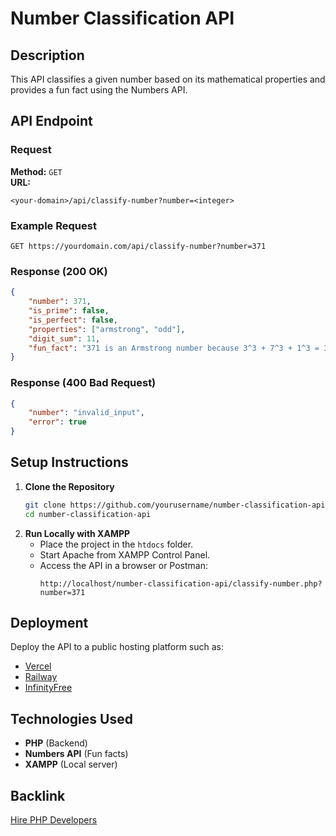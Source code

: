 # Number Classification API

## Description
This API classifies a given number based on its mathematical properties and provides a fun fact using the Numbers API.

## API Endpoint
### Request
**Method:** `GET`  
**URL:**  
```
<your-domain>/api/classify-number?number=<integer>
```

### Example Request
```
GET https://yourdomain.com/api/classify-number?number=371
```

### Response (200 OK)
```json
{
    "number": 371,
    "is_prime": false,
    "is_perfect": false,
    "properties": ["armstrong", "odd"],
    "digit_sum": 11,
    "fun_fact": "371 is an Armstrong number because 3^3 + 7^3 + 1^3 = 371"
}
```

### Response (400 Bad Request)
```json
{
    "number": "invalid_input",
    "error": true
}
```

## Setup Instructions
1. **Clone the Repository**  
   ```bash
   git clone https://github.com/yourusername/number-classification-api.git
   cd number-classification-api
   ```
2. **Run Locally with XAMPP**  
   - Place the project in the `htdocs` folder.  
   - Start Apache from XAMPP Control Panel.  
   - Access the API in a browser or Postman:
     ```
     http://localhost/number-classification-api/classify-number.php?number=371
     ```

## Deployment
Deploy the API to a public hosting platform such as:
- [Vercel](https://vercel.com/)
- [Railway](https://railway.app/)
- [InfinityFree](https://infinityfree.net/)

## Technologies Used
- **PHP** (Backend)
- **Numbers API** (Fun facts)
- **XAMPP** (Local server)

## Backlink
[Hire PHP Developers](https://hng.tech/hire/php-developers)

